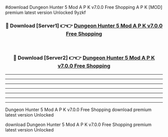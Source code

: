 #download Dungeon Hunter 5 Mod A P K v7.0.0 Free Shopping A P K [MOD] premium latest version Unlocked 9yzkf 



<div align="center">
<h3>🔴 Download [Server1] 👉👉 <a href="https://apkdownload2.web.app/">Dungeon Hunter 5 Mod A P K v7.0.0 Free Shopping</a></h3><br>

<h3>🔴 Download [Server2] 👉👉 <a href="https://apkdownload2.web.app/">Dungeon Hunter 5 Mod A P K v7.0.0 Free Shopping</a></h3>
</div>





----------------------------------------------------------

----------------------------------------------------------

----------------------------------------------------------

----------------------------------------------------------

----------------------------------------------------------

----------------------------------------------------------

----------------------------------------------------------

Dungeon Hunter 5 Mod A P K v7.0.0 Free Shopping download premium latest version Unlocked

download Dungeon Hunter 5 Mod A P K v7.0.0 Free Shopping premium latest version Unlocked
